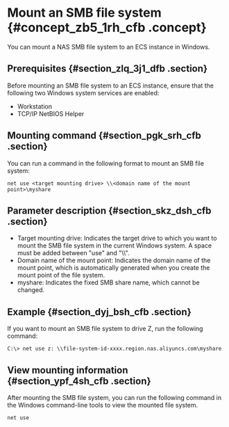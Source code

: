 # Mount an SMB file system {#concept_zb5_1rh_cfb .concept}

You can mount a NAS SMB file system to an ECS instance in Windows.

## Prerequisites {#section_zlq_3j1_dfb .section}

Before mounting an SMB file system to an ECS instance, ensure that the following two Windows system services are enabled:

-   Workstation
-   TCP/IP NetBIOS Helper

## Mounting command {#section_pgk_srh_cfb .section}

You can run a command in the following format to mount an SMB file system:

```
net use <target mounting drive> \\<domain name of the mount point>\myshare
```

## Parameter description {#section_skz_dsh_cfb .section}

-   Target mounting drive: Indicates the target drive to which you want to mount the SMB file system in the current Windows system. A space must be added between "use" and "\\\\".
-   Domain name of the mount point: Indicates the domain name of the mount point, which is automatically generated when you create the mount point of the file system.
-   myshare: Indicates the fixed SMB share name, which cannot be changed.

## Example {#section_dyj_bsh_cfb .section}

If you want to mount an SMB file system to drive Z, run the following command:

```
C:\> net use z: \\file-system-id-xxxx.region.nas.aliyuncs.com\myshare

```

## View mounting information {#section_ypf_4sh_cfb .section}

After mounting the SMB file system, you can run the following command in the Windows command-line tools to view the mounted file system.

```
net use
```

